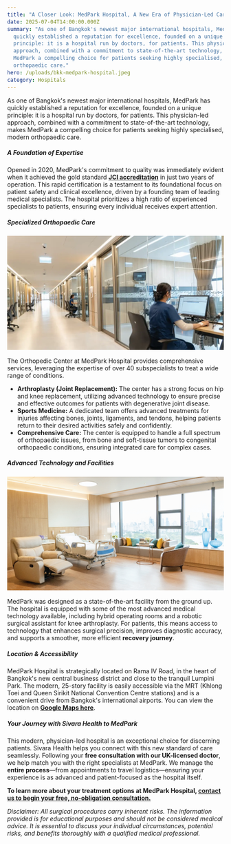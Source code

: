 ```yaml
---
title: "A Closer Look: MedPark Hospital, A New Era of Physician-Led Care"
date: 2025-07-04T14:00:00.000Z
summary: "As one of Bangkok's newest major international hospitals, MedPark has
  quickly established a reputation for excellence, founded on a unique
  principle: it is a hospital run by doctors, for patients. This physician-led
  approach, combined with a commitment to state-of-the-art technology, makes
  MedPark a compelling choice for patients seeking highly specialised, modern
  orthopaedic care."
hero: /uploads/bkk-medpark-hospital.jpeg
category: Hospitals
---
```

As one of Bangkok's newest major international hospitals, MedPark has quickly established a reputation for excellence, founded on a unique principle: it is a hospital run by doctors, for patients. This physician-led approach, combined with a commitment to state-of-the-art technology, makes MedPark a compelling choice for patients seeking highly specialised, modern orthopaedic care.

##### **A Foundation of Expertise**

Opened in 2020, MedPark's commitment to quality was immediately evident when it achieved the gold standard **[JCI accreditation](https://www.jointcommissioninternational.org/)** in just two years of operation. This rapid certification is a testament to its foundational focus on patient safety and clinical excellence, driven by a founding team of leading medical specialists. The hospital prioritizes a high ratio of experienced specialists to patients, ensuring every individual receives expert attention.

##### **Specialized Orthopaedic Care**

![specialised orthopedic care medpark hospital bangkok](/uploads/ezgif-2-f60a61d488.jpg "specialised orthopedic care medpark hospital in bangkok")

The Orthopedic Center at MedPark Hospital provides comprehensive services, leveraging the expertise of over 40 subspecialists to treat a wide range of conditions.

* **Arthroplasty (Joint Replacement):** The center has a strong focus on hip and knee replacement, utilizing advanced technology to ensure precise and effective outcomes for patients with degenerative joint disease.
* **Sports Medicine:** A dedicated team offers advanced treatments for injuries affecting bones, joints, ligaments, and tendons, helping patients return to their desired activities safely and confidently.
* **Comprehensive Care:** The center is equipped to handle a full spectrum of orthopaedic issues, from bone and soft-tissue tumors to congenital orthopaedic conditions, ensuring integrated care for complex cases.

##### **Advanced Technology and Facilities**

![medpark hospital bangkok orthopedic surgery](/uploads/ipd-room.jpg "medpark hospital bangkok orthopedic surgery specialist")

MedPark was designed as a state-of-the-art facility from the ground up. The hospital is equipped with some of the most advanced medical technology available, including hybrid operating rooms and a robotic surgical assistant for knee arthroplasty. For patients, this means access to technology that enhances surgical precision, improves diagnostic accuracy, and supports a smoother, more efficient **recovery journey**.

##### **Location & Accessibility**

MedPark Hospital is strategically located on Rama IV Road, in the heart of Bangkok's new central business district and close to the tranquil Lumpini Park. The modern, 25-story facility is easily accessible via the MRT (Khlong Toei and Queen Sirikit National Convention Centre stations) and is a convenient drive from Bangkok's international airports. You can view the location on **[Google Maps here](https://maps.app.goo.gl/QL4Yf6zhR4Yv2fht7)**.

##### **Your Journey with Sivara Health to MedPark**

This modern, physician-led hospital is an exceptional choice for discerning patients. Sivara Health helps you connect with this new standard of care seamlessly. Following your **free consultation with our UK-licensed doctor**, we help match you with the right specialists at MedPark. We manage the **entire process**—from appointments to travel logistics—ensuring your experience is as advanced and patient-focused as the hospital itself.

**To learn more about your treatment options at MedPark Hospital, [contact us to begin your free, no-obligation consultation.](https://sivara.health/#consultation)**





*Disclaimer: All surgical procedures carry inherent risks. The information provided is for educational purposes and should not be considered medical advice. It is essential to discuss your individual circumstances, potential risks, and benefits thoroughly with a qualified medical professional.*

